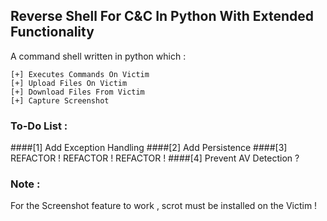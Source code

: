 ## Reverse Shell For C&C In Python With Extended Functionality
A command shell written in python which :
```
[+] Executes Commands On Victim
[+] Upload Files On Victim
[+] Download Files From Victim
[+] Capture Screenshot
```

### To-Do List :

####[1] Add Exception Handling
####[2] Add Persistence
####[3] REFACTOR ! REFACTOR ! REFACTOR !
####[4] Prevent AV Detection ?

### Note :

For the Screenshot feature to work , scrot must be installed on the Victim  !
